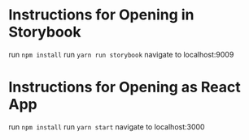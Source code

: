 # Instructions for Opening in Storybook 

run `npm install` 
run `yarn run storybook`
navigate to localhost:9009

# Instructions for Opening as React App

run `npm install` 
run `yarn start`
navigate to localhost:3000

